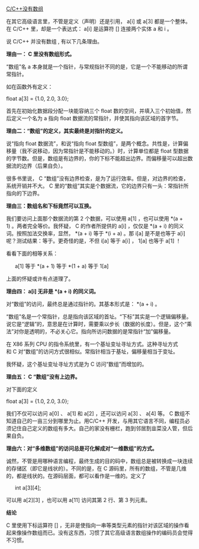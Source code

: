 [C/C++没有数组](https://blog.csdn.net/beepbug/article/details/776635)

在其它高级语言里，不管是定义（声明）还是引用， a\[i\] 或 a\[3\] 都是一个整体。在 C/C++ 里，却是一个表达式： a\[i\] 是运算符 \[\] 连接两个实体 a 和 i 。

说 C/C++ 并没有数组 , 有以下几条理由。

**理由一： C 里没有数组形式。**

“数组”名 a 本身就是一个指针，与常规指针不同的是，它是一个不能移动的所谓常指针。

如在函数外有定义：

float a\[3\] = {1.0, 2.0, 3.0};

首先在初始化数据段分配一块能容纳三个 float 数的空间，并填入三个初始值，然后定义一个名为 a 指向 float 数据流的常指针，并使其指向该区域的首字节。

**理由二：“数组”的定义，其实最终是对指针的定义。**

说“指向 float 数据流”，和说“指向 float 型数组”，是两个概念。共性是，计算偏移量（我不说移动，因为常指针是不能移动的。）时，计算单位都是 float 型数据的字节数。但是，数组是有边界的，你的下标不能超出边界。而偏移量可以超出数据流的边界（后果自负）。

很多书里说， C “数组”没有边界检查，是为了运行效率。但是，对边界的检查，系统开销并不大。 C 里的“数组”其实是个数据流，它的边界只有一头：常指针所指向的下边界。

**理由三：数组名和下标竟然可以互换。**

我们要访问上面那个数据流的第 2 个数据，可以使用 a\[1\] ，也可以使用 \*(a + 1) 。两者完全等价。我怀疑， C 的作者所提供的 a\[i\] ，仅仅是 \*(a + i) 的同义词。按照加法交换率，显然， \*(a + i) 等于 \*(i + a) 。那 i\[a\] 是不是也等于 a\[i\]呢？测试结果：等于。更奇怪的是，不但 i\[a\] 等于 a\[i\] ， 1\[a\] 也等于 a\[1\] ！

看看下面的相等关系：

      a\[1\] 等于 \*(a + 1) 等于 \*(1 + a) 等于 1\[a\]

上面的怀疑或许有点道理了。

**理由四： a\[i\] 无非是 \*(a + i) 的同义词。**

对“数组”的访问，最终总是通过指针的。其基本形式是： \*(a + i) 。

“数组”名是一个常指针，总是指向该区域的首址。“下标”其实是一个逻辑偏移量。说它是“逻辑”的，意思是在计算时，需要乘以步长（数据的长度）。但是，这个“乘法”对你是透明的，不必关心它。指向所访问数据的是常指针“加”偏移量。

在 X86 系列 CPU 的指令系统里，有一个基址变址寻址方式。这种寻址方式和 C 对“数组”的访问方式很相似。常指针相当于基址，偏移量相当于变址。

我怀疑，这个基址变址寻址方式是为 C 访问“数组”而增加的。

**理由五： C “数组”没有上边界。**

对下面的定义

float a\[3\] = {1.0, 2.0, 3.0};

我们不仅可以访问 a\[0\] 、 a\[1\] 和 a\[2\] ，还可以访问 a\[3\] 、 a\[4\] 等。 C 数组不知道自己的一亩三分到哪里为止。用C/C++ 开发，与用其它语言不同，编程员必须记住自己定义的数组有多大。自己的家没有栅栏，跑到邻居割韭菜没人管，但后果自负。

**理由六：对“多维数组”的访问总是可化解成对“一维数组”的方式。**

诚然，不管是用哪种语言编程，最终生成的目的码中，数组总是被转换成一块连续的存储区（即它是线状的）。不同的是，在 C 源码里，所有的数组，不管是几维的，都是线状的。在源码层面，都可以看作是一维的。定义了

      int a\[3\]\[4\];

可以用 a\[2\]\[3\] ，也可以用 a\[11\] 访问其第 2 行、第 3 列元素。

**结论**

C 里使用下标运算符 \[\] ，无非是使指向一串等类型元素的指针对该区域的操作看起来像操作数组而已。没有这东西，习惯了其它高级语言数组操作的编码员会觉得不习惯。